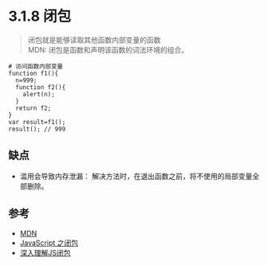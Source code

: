 # 3.1.8 闭包

>闭包就是能够读取其他函数内部变量的函数  
MDN: 闭包是函数和声明该函数的词法环境的组合。

```
# 访问函数内部变量
function f1(){
  n=999;
  function f2(){
    alert(n);
  }
  return f2;
}
var result=f1();
result(); // 999
```



## 缺点
- 滥用会导致内存泄漏： 解决方法时，在退出函数之前，将不使用的局部变量全部删除。


## 参考
- [MDN](https://developer.mozilla.org/zh-CN/docs/Web/JavaScript/Closures)
- [JavaScript 之闭包](https://github.com/mqyqingfeng/Blog/issues/9)
- [深入理解JS闭包](https://www.cnblogs.com/duanlianjiang/p/5036671.html)
